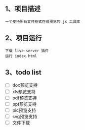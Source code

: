 ## 1、项目描述
```
一个支持所有文件格式在线预览的 js 工具库
```

## 2、项目运行
```
下载 live-server 插件
运行 index.html
```

## 3、todo list
- [ ] doc预览支持
- [ ] xls预览支持
- [ ] pdf预览支持
- [ ] ppt预览支持
- [ ] pic预览支持
- [ ] svg预览支持
- [ ] 文件下载
